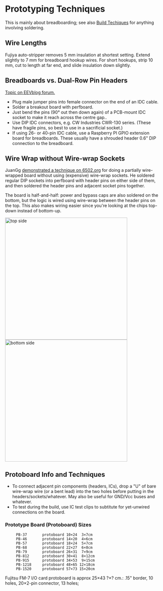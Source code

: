 Prototyping Techniques
======================

This is mainly about breadboarding; see also [Build
Techiques](build-tech.md) for anything involving soldering.


Wire Lengths
------------

Fujiya auto-stripper removes 5 mm insulation at shortest setting.
Extend slightly to 7 mm for breadboard hookup wires. For short
hookups, strip 10 mm, cut to length at far end, and slide insulation
down slightly.


Breadboards vs. Dual-Row Pin Headers
------------------------------------

[Topic on EEVblog forum.][msg2860602]

- Plug male jumper pins into female connector on the end of an IDC cable.
- Solder a breakout board with perfboard.
- Just bend the pins (90° out then down again) of a PCB-mount IDC
  socket to make it reach across the centre gap..
- Use DIP IDC connectors, e.g. CW Industries CWR-130 series. (These
  have fragile pins, so best to use in a sacrificial socket.)
- If using 26- or 40-pin IDC cable, use a Raspberry PI GPIO extension
  board for breadboards. These usually have a shrouded header 0.6" DIP
  connection to the breadboard.

[msg2860602]: https://www.eevblog.com/forum/projects/breadboards-vs-dual-row-pin-headers-(dupont-berg)/msg2860602/


Wire Wrap without Wire-wrap Sockets
-----------------------------------

JuanGg [demonstrated a technique on 6502.org][jg-ww] for doing a
partially wire-wrapped board without using (expensive) wire-wrap
sockets. He soldered regular DIP sockets into perfboard with header
pins on either side of them, and then soldered the header pins and
adjacent socket pins together.

The board is half-and-half: power and bypass caps are also soldered on
the bottom, but the logic is wired using wire-wrap between the header
pins on the top. This also makes wiring easier since you're looking at
the chips top-down instead of bottom-up.

<img src="http://forum.6502.org/download/file.php?id=9202&mode=view" width="400" alt="top side" title="top side"/>
<img src="http://forum.6502.org/download/file.php?id=9203&mode=view" width="400" alt="bottom side" title="bottom side"/>

[jg-ww]: http://forum.6502.org/viewtopic.php?f=12&t=5811&start=45#p72988


Protoboard Info and Techniques
------------------------------

- To connect adjacent pin components (headers, ICs), drop a "U" of
  bare wire-wrap wire (or a bent lead) into the two holes before
  putting in the headers/sockets/whatever. May also be useful for
  GND/Vcc buses and whatever.
- To test during the build, use IC test clips to subtitute for
  yet-unwired connections on the board.


### Prototype Board (Protoboard) Sizes

         PB-37       protoboard 10×24  3×7cm
         PB-46       protoboard 14×20  4×6cm
         PB-57       protoboard 18×24  5×7cm
         PB-68       protoboard 22×27  6×8cm
         PB-79       protoboard 26×31  7×9cm
         PB-812      protoboard 30×41  8×12cm
         PB-915      protoboard 34×53  9×15cm
         PB-1218     protoboard 48×65 12×18cm
         PB-1520     protoboard 57×73 15×20cm

Fujitsu FM-7 I/O card protoboard is approx 25×43 ?×? cm.:
.15" border, 10 holes, 20×2-pin connector, 13 holes;
